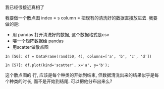 我已经很接近真相了

我要做一个散点图
index = s
column = 
把现有的清洗好的数据直接放进去. 
我要做的是:

- 用 pandas 打开清洗好的数据, 这个数据格式是csv
- 喂一个矩阵数据给 pandas
- 用scatter做散点图 
```
In [56]: df = DataFrame(rand(50, 4), columns=['a', 'b', 'c', 'd'])

In [57]: df.plot(kind='scatter', x='a', y='b');
```

这个散点图的 行, 应该是每个种类的开始到结束, 但数据清洗出来的结果似乎是每个种类的时长, 而不是开始到结尾. 可以把他分布出来么? 